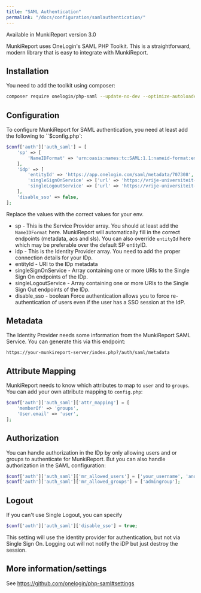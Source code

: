 ```yaml
---
title: "SAML Authentication"
permalink: "/docs/configuration/samlauthentication/"
---
```

Available in MunkiReport version 3.0

MunkiReport uses OneLogin's SAML PHP Toolkit. This is a straightforward, modern library that is easy to integrate with MunkiReport.

## Installation

You need to add the toolkit using composer:

```bash
composer require onelogin/php-saml --update-no-dev --optimize-autoloader
```

## Configuration

To configure MunkiReport for SAML authentication, you need at least add the following to ``$config.php`:

```php
$conf['auth']['auth_saml'] = [
    'sp' => [
        'NameIDFormat' => 'urn:oasis:names:tc:SAML:1.1:nameid-format:emailAddress',
    ],
    'idp' => [
        'entityId' => 'https://app.onelogin.com/saml/metadata/707308',
        'singleSignOnService' => ['url' => 'https://vrije-universiteit-amsterdam-dev.onelogin.com/trust/saml2/http-post/sso/707308'],
        'singleLogoutService' => ['url' => 'https://vrije-universiteit-amsterdam-dev.onelogin.com/trust/saml2/http-redirect/slo/707308'],
    ],
    'disable_sso' => false,
];
```

Replace the values with the correct values for your env.

* sp - This is the Service Provider array. You should at least add the `NameIDFormat` here. MunkiReport will automatically fill in the correct endpoints (metadata, acs and sls). You can also override `entityId` here which may be preferable over the default SP entityID.
* idp - This is the Identity Provider array. You need to add the proper connection details for your IDp.
* entityId - URI to the IDp metadata
* singleSignOnService - Array containing one or more URIs to the Single Sign On endpoints of the IDp.
* singleLogoutService - Array containing one or more URIs to the Single Sign Out endpoints of the IDp.
* disable_sso - boolean Force authentication allows you to force re-authentication of users even if the user has a SSO session at the IdP.

## Metadata

The Identity Provider needs some information from the MunkiReport SAML Service. You can generate this via this endpoint:

```
https://your-munkireport-server/index.php?/auth/saml/metadata
```

## Attribute Mapping

MunkiReport needs to know which attributes to map to `user` and to `groups`. You can add your own attribute mapping to `config.php`:

```php
$conf['auth']['auth_saml']['attr_mapping'] = [
    'memberOf' => 'groups',
    'User.email' => 'user',
];
```

## Authorization

You can handle authorization in the IDp by only allowing users and or groups to authenticate for MunkiReport. But you can also handle authorization in the SAML configuration:

```php
$conf['auth']['auth_saml']['mr_allowed_users'] = ['your_username', 'another_user'];
$conf['auth']['auth_saml']['mr_allowed_groups'] = ['admingroup'];
```

## Logout

If you can't use Single Logout, you can specify

```php
$conf['auth']['auth_saml']['disable_sso'] = true;
```

This setting will use the identity provider for authentication, but not via Single Sign On. Logging out will not notify the iDP but just destroy the session.

## More information/settings

See https://github.com/onelogin/php-saml#settings
